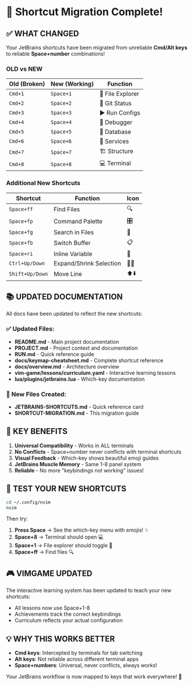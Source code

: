 # 🔄 Shortcut Migration Complete!

## ✅ **WHAT CHANGED**

Your JetBrains shortcuts have been migrated from unreliable **Cmd/Alt keys** to reliable **Space+number** combinations!

### **OLD vs NEW**
| Old (Broken) | New (Working) | Function |
|--------------|---------------|----------|
| `Cmd+1` | `Space+1` | 📁 File Explorer |
| `Cmd+2` | `Space+2` | 🔀 Git Status |
| `Cmd+3` | `Space+3` | ▶️ Run Configs |
| `Cmd+4` | `Space+4` | 🐛 Debugger |
| `Cmd+5` | `Space+5` | 💾 Database |
| `Cmd+6` | `Space+6` | 🐳 Services |
| `Cmd+7` | `Space+7` | 🏗️ Structure |
| `Cmd+8` | `Space+8` | 💻 Terminal |

### **Additional New Shortcuts**
| Shortcut | Function | Icon |
|----------|----------|------|
| `Space+ff` | Find Files | 🔍 |
| `Space+fp` | Command Palette | 🎛️ |
| `Space+fg` | Search in Files | 🔎 |
| `Space+fb` | Switch Buffer | 📋 |
| `Space+ri` | Inline Variable | 🔗 |
| `Ctrl+Up/Down` | Expand/Shrink Selection | 🔼🔽 |
| `Shift+Up/Down` | Move Line | ⬆️⬇️ |

## 📚 **UPDATED DOCUMENTATION**

All docs have been updated to reflect the new shortcuts:

### ✅ Updated Files:
- **README.md** - Main project documentation
- **PROJECT.md** - Project context and documentation  
- **RUN.md** - Quick reference guide
- **docs/keymap-cheatsheet.md** - Complete shortcut reference
- **docs/overview.md** - Architecture overview
- **vim-game/lessons/curriculum.yaml** - Interactive learning lessons
- **lua/plugins/jetbrains.lua** - Which-key documentation

### 📁 New Files Created:
- **JETBRAINS-SHORTCUTS.md** - Quick reference card
- **SHORTCUT-MIGRATION.md** - This migration guide

## 🎯 **KEY BENEFITS**

1. **Universal Compatibility** - Works in ALL terminals
2. **No Conflicts** - Space+number never conflicts with terminal shortcuts
3. **Visual Feedback** - Which-key shows beautiful emoji guides
4. **JetBrains Muscle Memory** - Same 1-8 panel system
5. **Reliable** - No more "keybindings not working" issues!

## 🧪 **TEST YOUR NEW SHORTCUTS**

```bash
cd ~/.config/nvim
nvim
```

Then try:
1. **Press Space** → See the which-key menu with emojis! ✨
2. **Space+8** → Terminal should open 💻
3. **Space+1** → File explorer should toggle 📁
4. **Space+ff** → Find files 🔍

## 🎮 **VIMGAME UPDATED**

The interactive learning system has been updated to teach your new shortcuts:
- All lessons now use Space+1-8
- Achievements track the correct keybindings
- Curriculum reflects your actual configuration

## 💡 **WHY THIS WORKS BETTER**

- **Cmd keys**: Intercepted by terminals for tab switching
- **Alt keys**: Not reliable across different terminal apps
- **Space+numbers**: Universal, never conflicts, always works!

Your JetBrains workflow is now mapped to keys that work everywhere! 🚀